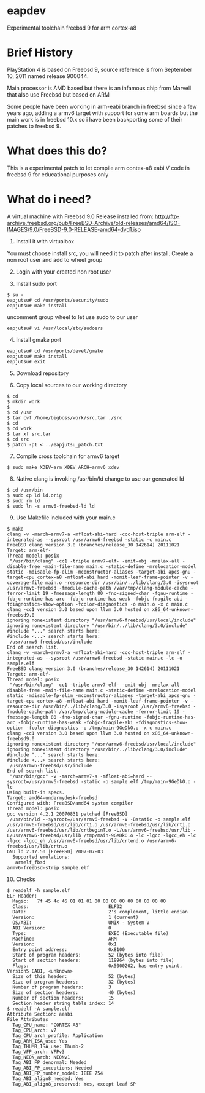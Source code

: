 # eapdev
Experimental toolchain freebsd 9 for arm cortex-a8

Brief History
===================
PlayStation 4 is based on Freebsd 9, source reference is from September 10, 2011 named release 900044.

Main processor is AMD based but there is an infamous chip from Marvell that also use Freebsd but based on ARM

Some people have been working in arm-eabi branch in freebsd since a few years ago, adding a armv6 target with support for some arm boards but the main work is in freebsd 10.x so i have been backporting some of their patches to freebsd 9.

What does this do?
===================
This is a experimental patch to let compile arm contex-a8 eabi V code in freebsd 9 for educational purposes only

What do i need?
===================
A virtual machine with Freebsd 9.0 Release installed from:
http://ftp-archive.freebsd.org/pub/FreeBSD-Archive/old-releases/amd64/ISO-IMAGES/9.0/FreeBSD-9.0-RELEASE-amd64-dvd1.iso

 1) Install it with virtualbox
 
 You must choose install src, you will need it to patch after install. Create a non root user and add to wheel group
 
 2) Login with your created non root user 
 
 3) Install sudo port

``` 
$ su -
eapjutsu# cd /usr/ports/security/sudo
eapjutsu# make install
``` 

uncomment group wheel to let use sudo to our user
```
eapjutsu# vi /usr/local/etc/sudoers
```
 4) Install gmake port

```
eapjutsu# cd /usr/ports/devel/gmake
eapjutsu# make install
eapjutsu# exit
```

 5) Download repository
 
 6) Copy local sources to our working directory
``` 
$ cd
$ mkdir work
$ 
$ cd /usr
$ tar cvf /home/bigboss/work/src.tar ./src
$ cd
$ cd work
$ tar xf src.tar
$ cd src
$ patch -p1 < ../eapjutsu_patch.txt
```
7) Compile cross toolchain for armv6 target
```
$ sudo make XDEV=arm XDEV_ARCH=armv6 xdev
```
8) Native clang is invoking /usr/bin/ld change to use our generated ld
```
$ cd /usr/bin
$ sudo cp ld ld.orig
$ sudo rm ld 
$ sudo ln -s armv6-freebsd-ld ld
```
9) Use Makefile included with your main.c
```
$ make
clang -v -march=armv7-a -mfloat-abi=hard -ccc-host-triple arm-elf -integrated-as --sysroot /usr/armv6-freebsd -static -c main.c
FreeBSD clang version 3.0 (branches/release_30 142614) 20111021
Target: arm-elf-
Thread model: posix
 "/usr/bin/clang" -cc1 -triple armv7-elf- -emit-obj -mrelax-all -disable-free -main-file-name main.c -static-define -mrelocation-model static -mdisable-fp-elim -mconstructor-aliases -target-abi apcs-gnu -target-cpu cortex-a8 -mfloat-abi hard -momit-leaf-frame-pointer -v -coverage-file main.o -resource-dir /usr/bin/../lib/clang/3.0 -isysroot /usr/armv6-freebsd -fmodule-cache-path /var/tmp/clang-module-cache -ferror-limit 19 -fmessage-length 80 -fno-signed-char -fgnu-runtime -fobjc-runtime-has-arc -fobjc-runtime-has-weak -fobjc-fragile-abi -fdiagnostics-show-option -fcolor-diagnostics -o main.o -x c main.c
clang -cc1 version 3.0 based upon llvm 3.0 hosted on x86_64-unknown-freebsd9.0
ignoring nonexistent directory "/usr/armv6-freebsd/usr/local/include"
ignoring nonexistent directory "/usr/bin/../lib/clang/3.0/include"
#include "..." search starts here:
#include <...> search starts here:
 /usr/armv6-freebsd/usr/include
End of search list.
clang -v -march=armv7-a -mfloat-abi=hard -ccc-host-triple arm-elf -integrated-as --sysroot /usr/armv6-freebsd -static main.c -lc -o sample.elf
FreeBSD clang version 3.0 (branches/release_30 142614) 20111021
Target: arm-elf-
Thread model: posix
 "/usr/bin/clang" -cc1 -triple armv7-elf- -emit-obj -mrelax-all -disable-free -main-file-name main.c -static-define -mrelocation-model static -mdisable-fp-elim -mconstructor-aliases -target-abi apcs-gnu -target-cpu cortex-a8 -mfloat-abi hard -momit-leaf-frame-pointer -v -resource-dir /usr/bin/../lib/clang/3.0 -isysroot /usr/armv6-freebsd -fmodule-cache-path /var/tmp/clang-module-cache -ferror-limit 19 -fmessage-length 80 -fno-signed-char -fgnu-runtime -fobjc-runtime-has-arc -fobjc-runtime-has-weak -fobjc-fragile-abi -fdiagnostics-show-option -fcolor-diagnostics -o /tmp/main-9GeDkO.o -x c main.c
clang -cc1 version 3.0 based upon llvm 3.0 hosted on x86_64-unknown-freebsd9.0
ignoring nonexistent directory "/usr/armv6-freebsd/usr/local/include"
ignoring nonexistent directory "/usr/bin/../lib/clang/3.0/include"
#include "..." search starts here:
#include <...> search starts here:
 /usr/armv6-freebsd/usr/include
End of search list.
 "/usr/bin/gcc" -v -march=armv7-a -mfloat-abi=hard --sysroot=/usr/armv6-freebsd -static -o sample.elf /tmp/main-9GeDkO.o -lc
Using built-in specs.
Target: amd64-undermydesk-freebsd
Configured with: FreeBSD/amd64 system compiler
Thread model: posix
gcc version 4.2.1 20070831 patched [FreeBSD]
 /usr/bin/ld --sysroot=/usr/armv6-freebsd -V -Bstatic -o sample.elf /usr/armv6-freebsd/usr/lib/crt1.o /usr/armv6-freebsd/usr/lib/crti.o /usr/armv6-freebsd/usr/lib/crtbeginT.o -L/usr/armv6-freebsd/usr/lib -L/usr/armv6-freebsd/usr/lib /tmp/main-9GeDkO.o -lc -lgcc -lgcc_eh -lc -lgcc -lgcc_eh /usr/armv6-freebsd/usr/lib/crtend.o /usr/armv6-freebsd/usr/lib/crtn.o
GNU ld 2.17.50 [FreeBSD] 2007-07-03
  Supported emulations:
   armelf_fbsd
armv6-freebsd-strip sample.elf
```
10) Checks
```
$ readelf -h sample.elf 
ELF Header:
  Magic:   7f 45 4c 46 01 01 01 00 00 00 00 00 00 00 00 00 
  Class:                             ELF32
  Data:                              2's complement, little endian
  Version:                           1 (current)
  OS/ABI:                            UNIX - System V
  ABI Version:                       0
  Type:                              EXEC (Executable file)
  Machine:                           ARM
  Version:                           0x1
  Entry point address:               0x8100
  Start of program headers:          52 (bytes into file)
  Start of section headers:          119964 (bytes into file)
  Flags:                             0x5000202, has entry point, Version5 EABI, <unknown>
  Size of this header:               52 (bytes)
  Size of program headers:           32 (bytes)
  Number of program headers:         3
  Size of section headers:           40 (bytes)
  Number of section headers:         15
  Section header string table index: 14
$ readelf -A sample.elf 
Attribute Section: aeabi
File Attributes
  Tag_CPU_name: "CORTEX-A8"
  Tag_CPU_arch: v7
  Tag_CPU_arch_profile: Application
  Tag_ARM_ISA_use: Yes
  Tag_THUMB_ISA_use: Thumb-2
  Tag_VFP_arch: VFPv3
  Tag_NEON_arch: NEONv1
  Tag_ABI_FP_denormal: Needed
  Tag_ABI_FP_exceptions: Needed
  Tag_ABI_FP_number_model: IEEE 754
  Tag_ABI_align8_needed: Yes
  Tag_ABI_align8_preserved: Yes, except leaf SP
```


